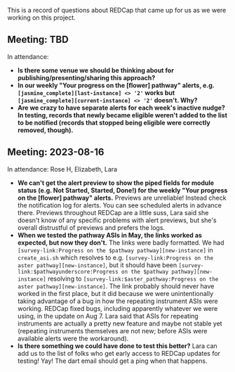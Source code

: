This is a record of questions about REDCap that came up for us as we were working on this project.

## Meeting: TBD

In attendance: 

- **Is there some venue we should be thinking about for publishing/presenting/sharing this approach?**
- **In our weekly "Your progress on the [flower] pathway" alerts, e.g. `[jasmine_complete][last-instance] <> '2'` works but `[jasmine_complete][current-instance] <> '2'` doesn't. Why?**
- **Are we crazy to have separate alerts for each week's inactive nudge? In testing, records that newly became eligible weren't added to the list to be notified (records that stopped being eligible were correctly removed, though).**


## Meeting: 2023-08-16

In attendance: Rose H, Elizabeth, Lara

- **We can't get the alert preview to show the piped fields for module status (e.g. Not Started, Started, Done!) for the weekly "Your progress on the [flower] pathway" alerts.** Previews are unreliable! Instead check the notification log for alerts. You can see scheduled alerts in advance there. Previews throughout REDCap are a little suss, Lara said she doesn't know of any specific problems with alert previews, but she's overall distrustful of previews and prefers the logs. 
- **When we tested the pathway ASIs in May, the links worked as expected, but now they don't.** The links were badly formatted. We had `[survey-link:Progress on the $pathway pathway][new-instance]` in `create_asi.sh` which resolves to e.g. `[survey-link:Progress on the aster pathway][new-instance]`, but it should have been `[survey-link:$pathwayunderscore:Progress on the $pathway pathway][new-instance]` resolving to `[survey-link:$aster_pathway:Progress on the aster pathway][new-instance]`. The link probably should never have worked in the first place, but it did because we were unintentionally taking advantage of a bug in how the repeating instrument ASIs were working. REDCap fixed bugs, including apparently whatever we were using, in the update on Aug 7. Lara said that ASIs for repeating instruments are actually a pretty new feature and maybe not stable yet (repeating instruments themselves are not new; before ASIs were available alerts were the workaround). 
- **Is there something we could have done to test this better?** Lara can add us to the list of folks who get early access to REDCap updates for testing! Yay! The dart email should get a ping when that happens. 
